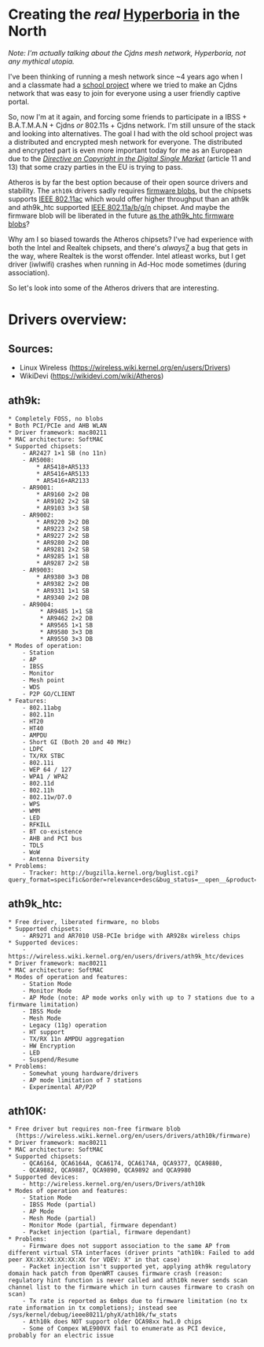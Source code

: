 Creating the _real_ [Hyperboria][0] in the North
================================================
_Note: I'm actually talking about the Cjdns mesh network, Hyperboria, not any
mythical utopia._

I've been thinking of running a mesh network since ~4 years ago when I and a
classmate had a [school project][1] where we tried to make an Cjdns network that
was easy to join for everyone using a user friendly captive portal.

So, now I'm at it again, and forcing some friends to participate in a
IBSS + B.A.T.M.A.N + Cjdns _or_ 802.11s + Cjdns network. I'm still unsure of the
stack and looking into alternatives. The goal I had with the old school project
was a distributed and encrypted mesh network for everyone. The distributed and
encrypted part is even more important today for me as an European due to the
[_Directive on Copyright in the Digital Single Market_][2] (article 11 and 13)
that some crazy parties in the EU is trying to pass.

Atheros is by far the best option because of their open source drivers and
stability. The `ath10k` drivers sadly requires [firmware blobs][2], but the
chipsets supports [IEEE 802.11ac][4] which would offer higher throughput than an
ath9k and ath9k_htc supported [IEEE 802.11a/b/g/n][5] chipset. And maybe the
firmware blob will be liberated in the future [as the ath9k_htc firmware blobs][6]?

Why am I so biased towards the Atheros chipsets? I've had experience with both
the Intel and Realtek chipsets, and there's _always_[7] a bug that gets in the
way, where Realtek is the worst offender. Intel atleast works, but I get driver
(iwlwifi) crashes when running in Ad-Hoc mode sometimes (during association).

[0]: https://en.wikipedia.org/wiki/Hyperborea (Wikipedia: Hyperborea)
[1]: https://github.com/Meshleholm (School project)
[2]: https://en.wikipedia.org/wiki/Directive_on_Copyright_in_the_Digital_Single_Market (Directive on Copyright in the Digital Single Market)
[3]: https://wireless.wiki.kernel.org/en/users/drivers/ath10k/firmware (Atheros ath10k firmware blobs)
[4]: https://en.wikipedia.org/wiki/IEEE_802.11ac (IEEE 802.11ac standard)
[5]: https://en.wikipedia.org/wiki/IEEE_802.11 (IEEE 802.11 standard collection)
[6]: https://wireless.wiki.kernel.org/en/developers/gsoc/2012/ath9k_htc_open_firmware (Linux Wireless: ath9k_htc)
[7]: https://github.com/lwfinger/rtl8188eu/issues/4 (GitHub.com/lwfinger/rtl8188eu: ad-hoc mode issue)

So let's look into some of the Atheros drivers that are interesting.

Drivers overview:
=================
## Sources:
 * Linux Wireless (https://wireless.wiki.kernel.org/en/users/Drivers)
 * WikiDevi (https://wikidevi.com/wiki/Atheros)

## ath9k:
	* Completely FOSS, no blobs
	* Both PCI/PCIe and AHB WLAN
	* Driver framework: mac80211
	* MAC architecture: SoftMAC
	* Supported chipsets:
		- AR2427 1×1 SB (no 11n)
		- AR5008:
			* AR5418+AR5133
			* AR5416+AR5133
			* AR5416+AR2133
		- AR9001:
			* AR9160 2×2 DB
			* AR9102 2×2 SB
			* AR9103 3×3 SB
		- AR9002:
			* AR9220 2×2 DB
			* AR9223 2×2 SB
			* AR9227 2×2 SB
			* AR9280 2×2 DB
			* AR9281 2×2 SB
			* AR9285 1×1 SB
			* AR9287 2×2 SB
		- AR9003:
			* AR9380 3×3 DB
			* AR9382 2×2 DB
			* AR9331 1×1 SB
			* AR9340 2×2 DB
		- AR9004:
			 * AR9485 1×1 SB
			 * AR9462 2×2 DB
			 * AR9565 1×1 SB
			 * AR9580 3×3 DB
			 * AR9550 3×3 DB
	* Modes of operation:
		- Station
		- AP
		- IBSS
		- Monitor
		- Mesh point
		- WDS
		- P2P GO/CLIENT
	* Features:
		- 802.11abg
		- 802.11n
		- HT20
		- HT40
		- AMPDU
		- Short GI (Both 20 and 40 MHz)
		- LDPC
		- TX/RX STBC
		- 802.11i
		- WEP 64 / 127
		- WPA1 / WPA2
		- 802.11d
		- 802.11h
		- 802.11w/D7.0
		- WPS
		- WMM
		- LED
		- RFKILL
		- BT co-existence
		- AHB and PCI bus
		- TDLS
		- WoW
		- Antenna Diversity
	* Problems:
		- Tracker: http://bugzilla.kernel.org/buglist.cgi?query_format=specific&order=relevance+desc&bug_status=__open__&product=&content=ath9k

## ath9k_htc:
	* Free driver, liberated firmware, no blobs
	* Supported chipsets:
		- AR9271 and AR7010 USB-PCIe bridge with AR928x wireless chips
	* Supported devices:
		- https://wireless.wiki.kernel.org/en/users/drivers/ath9k_htc/devices
	* Driver framework: mac80211
	* MAC architecture: SoftMAC
	* Modes of operation and features:
		- Station Mode
		- Monitor Mode
		- AP Mode (note: AP mode works only with up to 7 stations due to a firmware limitation)
		- IBSS Mode
		- Mesh Mode
		- Legacy (11g) operation
		- HT support
		- TX/RX 11n AMPDU aggregation
		- HW Encryption
		- LED
		- Suspend/Resume
	* Problems:
		- Somewhat young hardware/drivers
		- AP mode limitation of 7 stations
		- Experimental AP/P2P

## ath10K:
	* Free driver but requires non-free firmware blob
	  (https://wireless.wiki.kernel.org/en/users/drivers/ath10k/firmware)
	* Driver framework: mac80211
	* MAC architecture: SoftMAC
	* Supported chipsets:
		- QCA6164, QCA6164A, QCA6174, QCA6174A, QCA9377, QCA9880,
		- QCA9882, QCA9887, QCA9890, QCA9892 and QCA9980
	* Supported devices:
		- http://wireless.kernel.org/en/users/Drivers/ath10k
	* Modes of operation and features:
		- Station Mode
		- IBSS Mode (partial)
		- AP Mode
		- Mesh Mode (partial)
		- Monitor Mode (partial, firmware dependant)
		- Packet injection (partial, firmware dependant)
	* Problems:
		- Firmware does not support association to the same AP from different virtual STA interfaces (driver prints "ath10k: Failed to add peer XX:XX:XX:XX:XX:XX for VDEV: X" in that case)
		- Packet injection isn't supported yet, applying ath9k regulatory domain hack patch from OpenWRT causes firmware crash (reason: regulatory hint function is never called and ath10k never sends scan channel list to the firmware which in turn causes firmware to crash on scan)
		- Tx rate is reported as 6mbps due to firmware limitation (no tx rate information in tx completions); instead see /sys/kernel/debug/ieee80211/phyX/ath10k/fw_stats
		- Ath10k does NOT support older QCA98xx hw1.0 chips
		- Some of Compex WLE900VX fail to enumerate as PCI device, probably for an electric issue
